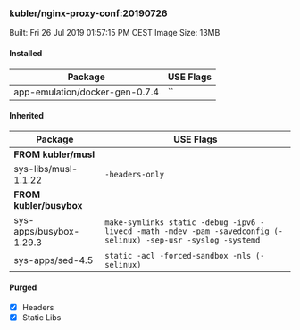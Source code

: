 ### kubler/nginx-proxy-conf:20190726

Built: Fri 26 Jul 2019 01:57:15 PM CEST
Image Size: 13MB

#### Installed
Package | USE Flags
--------|----------
app-emulation/docker-gen-0.7.4 | ``
#### Inherited
Package | USE Flags
--------|----------
**FROM kubler/musl** |
sys-libs/musl-1.1.22 | `-headers-only`
**FROM kubler/busybox** |
sys-apps/busybox-1.29.3 | `make-symlinks static -debug -ipv6 -livecd -math -mdev -pam -savedconfig (-selinux) -sep-usr -syslog -systemd`
sys-apps/sed-4.5 | `static -acl -forced-sandbox -nls (-selinux)`
#### Purged
- [x] Headers
- [x] Static Libs
